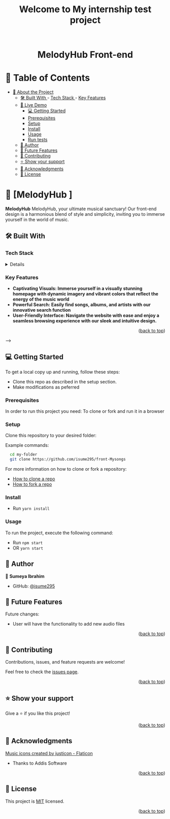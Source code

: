 <a name="readme-top"></a>

<div align="center">

  <h1><b>Welcome to My internship test project</b></h1>

</div>

<div align="center">
  
  <br/>
<h1 align="center">MelodyHub Front-end</h1>
</div>

<!-- TABLE OF CONTENTS -->

# 📗 Table of Contents

-   [📖 About the Project](#about-project)
    -   [🛠 Built With ](#-built-with-) - [Tech Stack ](#tech-stack-) - [Key Features ](#key-features-)
    <!-- -   [🤯 Walk through video ](#walk-through) -->
    -   [🚀 Live Demo ](#-live-demo-)
        -   [💻 Getting Started ](#-getting-started-)
        -   [Prerequisites](#prerequisites)
        -   [Setup](#setup)
        -   [Install](#install)
        -   [Usage](#usage)
        -   [Run tests](#run-tests)
    -   [👥 Author ](#-author-)
    -   [🔭 Future Features ](#-future-features-)
    -   [🤝 Contributing ](#-contributing-)
    -   [⭐️ Show your support ](#️-show-your-support-)
    -   [🙏 Acknowledgments ](#-acknowledgments-)
    -   [📝 License ](#-license-)

<!-- PROJECT DESCRIPTION -->

# 📖 [MelodyHub ] <a name="about-project"></a>

**MelodyHub** MelodyHub, your ultimate musical sanctuary! Our front-end design is a harmonious blend of style and simplicity, inviting you to immerse yourself in the world of music.

## 🛠 Built With <a name="built-with"></a>

### Tech Stack <a name="tech-stack"></a>

<details>
  
  <ul>
    <li>React</li>
    <li>Redux</li>
    <li>Typescript</li>
  </ul>
</details>

<!-- Features -->

### Key Features <a name="key-features"></a>

-   **Captivating Visuals: Immerse yourself in a visually stunning homepage with dynamic imagery and vibrant colors that reflect the energy of the music world**
-   **Powerful Search: Easily find songs, albums, and artists with our innovative search function**
-   **User-Friendly Interface: Navigate the website with ease and enjoy a seamless browsing experience with our sleek and intuitive design.**

<p align="right">(<a href="#readme-top">back to top</a>)</p>

<!-- WALKTHROUGH -->

<!-- ## 🤯 Walk through video <a name="walk-through"></a> -->

<!-- - [Comming soon]

<p align="right">(<a href="#readme-top">back to top</a>)</p>

<!-- LIVE DEMO -->

<!-- ## 🚀 Live Demo <a name="live-demo"></a>


- [Live Demo Link](https://budget-app-1n0j.onrender.com/)

<p align="right">(<a href="#readme-top">back to top</a>)</p> --> -->

<!-- GETTING STARTED -->

## 💻 Getting Started <a name="getting-started"></a>

To get a local copy up and running, follow these steps:

-   Clone this repo as described in the setup section.
-   Make modifications as peferred

### Prerequisites

In order to run this project you need: To clone or fork and run it in a browser

### Setup

Clone this repository to your desired folder:

Example commands:

```sh
  cd my-folder
  git clone https://github.com/isume295/front-Mysongs
```

For more information on how to clone or fork a repository:

-   <a href="https://docs.github.com/en/repositories/creating-and-managing-repositories/cloning-a-repository">How to clone a repo</a>
-   <a href="https://docs.github.com/en/get-started/quickstart/fork-a-repo">How to fork a repo</a>

### Install

-   Run `yarn install`

### Usage

To run the project, execute the following command:

-   Run `npm start`
-   OR `yarn start`

<!-- AUTHORS -->

## 👥 Author <a name="authors"></a>

👤 **Sumeya Ibrahim**

-   GitHub: [@isume295](https://github.com/isume295)

<!-- FUTURE FEATURES -->

## 🔭 Future Features <a name="future-features"></a>

Future changes:

-   User will have the functionality to add new audio files

<p align="right">(<a href="#readme-top">back to top</a>)</p>

<!-- CONTRIBUTING -->

## 🤝 Contributing <a name="contributing"></a>

Contributions, issues, and feature requests are welcome!

Feel free to check the [issues page](https://github.com/isume295/front-Mysongs/issues).

<p align="right">(<a href="#readme-top">back to top</a>)</p>

<!-- SUPPORT -->

## ⭐️ Show your support <a name="support"></a>

Give a ⭐️ if you like this project!

<p align="right">(<a href="#readme-top">back to top</a>)</p>

<!-- ACKNOWLEDGEMENTS -->

## 🙏 Acknowledgments <a name="acknowledgements"></a>

<a href="https://www.flaticon.com/free-icons" title="recipe icons">Music icons created by justicon - Flaticon</a><br />

-   Thanks to Addis Software

<p align="right">(<a href="#readme-top">back to top</a>)</p>

<!-- FAQ (optional)

## ❓ FAQ (OPTIONAL) <a name="faq"></a>

> Add at least 2 questions new developers would ask when they decide to use your project.

- **[Question_1]**

  - [Answer_1]

- **[Question_2]**

  - [Answer_2]

<p align="right">(<a href="#readme-top">back to top</a>)</p>

-->

<!-- LICENSE -->

## 📝 License <a name="license"></a>

This project is [MIT](./LICENSE) licensed.

<p align="right">(<a href="#readme-top">back to top</a>)</p>

